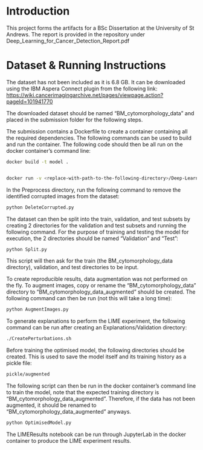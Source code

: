 # Introduction

This project forms the artifacts for a BSc Dissertation at the University of St Andrews. The report is provided in the repository under Deep_Learning_for_Cancer_Detection_Report.pdf

# Dataset & Running Instructions

The dataset has not been included as it is 6.8 GB. It can be downloaded using the IBM Aspera Connect plugin from the following link: https://wiki.cancerimagingarchive.net/pages/viewpage.action?pageId=101941770 

The downloaded dataset should be named “BM_cytomorphology_data” and placed in the submission folder for the following steps. 

The submission contains a Dockerfile to create a container containing all the required dependencies. The following commands can be used to build and run the container. The following code should then be all run on the docker container’s command line:

```bash
docker build -t model .


docker run -v <replace-with-path-to-the-following-directory>/Deep-Learning-for-Cancer-Detection:/Deep-Learning-for-Cancer-Detection -w /Deep-Learning-for-Cancer-Detection --gpus 1 --shm-size=1g -it -p 8888:8888 --rm model

```

In the Preprocess directory, run the following command to remove the identified corrupted images from the dataset:

```bash
python DeleteCorrupted.py
```

The dataset can then be split into the train, validation, and test subsets by creating 2 directories for the validation and test subsets and running the following command. For the purpose of training and testing the model for execution, the 2 directories should be named “Validation” and “Test”: 

```bash
python Split.py
```

This script will then ask for the train (the BM_cytomorphology_data directory), validation, and test directories to be input.

To create reproducible results, data augmentation was not performed on the fly. To augment images, copy or rename the “BM_cytomorphology_data” directory to “BM_cytomorphology_data_augmented” should be created. The following command can then be run (not this will take a long time): 

```bash
python AugmentImages.py
```

To generate explanations to perform the LIME experiment, the following command can be run after creating an Explanations/Validation directory:

```bash
./CreatePerturbations.sh
```

Before training the optimised model, the following directories should be created. This is used to save the model itself and its training history as a pickle file:

```bash
pickle/augmented
```

The following script can then be run in the docker container’s command line to train the model, note that the expected training directory is “BM_cytomorphology_data_augmented”. Therefore, if the data has not been augmented, it should be renamed to “BM_cytomorphology_data_augmented” anyways.

```bash
python OptimisedModel.py
```

The LIMEResults notebook can be run through JupyterLab in the docker container to produce the LIME experiment results.
